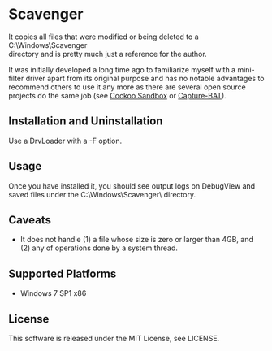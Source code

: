 Scavenger
========

It copies all files that were modified or being deleted to a C:\Windows\Scavenger\
directory and is pretty much just a reference for the author. 

It was initially developed a long time ago to familiarize myself with a mini-filter driver
apart from its original purpose and has no notable advantages to recommend others to use it 
any more as there are several open source projects do the same job (see [Cockoo Sandbox](http://cuckoo.readthedocs.org/en/latest/)
or [Capture-BAT](https://www.honeynet.org/node/315)).

Installation and Uninstallation
-----------------

Use a DrvLoader with a -F option.


Usage
-------

Once you have installed it, you should see output logs on DebugView and saved
files under the C:\Windows\Scavenger\ directory.


Caveats
-------
- It does not handle (1) a file whose size is zero or larger than 4GB, and (2)
any of operations done by a system thread.


Supported Platforms
-----------------
- Windows 7 SP1 x86


License
-----------------
This software is released under the MIT License, see LICENSE.


